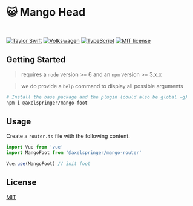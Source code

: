 # :smiley_cat: Mango Head

<br/>

[![Taylor Swift](https://img.shields.io/badge/secured%20by-taylor%20swift-brightgreen.svg)](https://twitter.com/SwiftOnSecurity)
[![Volkswagen](https://auchenberg.github.io/volkswagen/volkswargen_ci.svg?v=1)](https://github.com/auchenberg/volkswagen)
[![TypeScript](https://badges.frapsoft.com/typescript/awesome/typescript.png?v=101)](https://github.com/ellerbrock/typescript-badges/)
[![MIT license](http://img.shields.io/badge/license-MIT-brightgreen.svg)](http://opensource.org/licenses/MIT)

## Getting Started

> requires a `node` version >= 6 and an `npm` version >= 3.x.x

> we do provide a `help` command to display all possible arguments

```bash
# Install the base package and the plugin (could also be global -g)
npm i @axelspringer/mango-foot
```

## Usage

Create a `router.ts` file with the following content.

```javascript
import Vue from 'vue'
import MangoFoot from '@axelspringer/mango-router'

Vue.use(MangoFoot) // init foot

```

## License
[MIT](/LICENSE)

